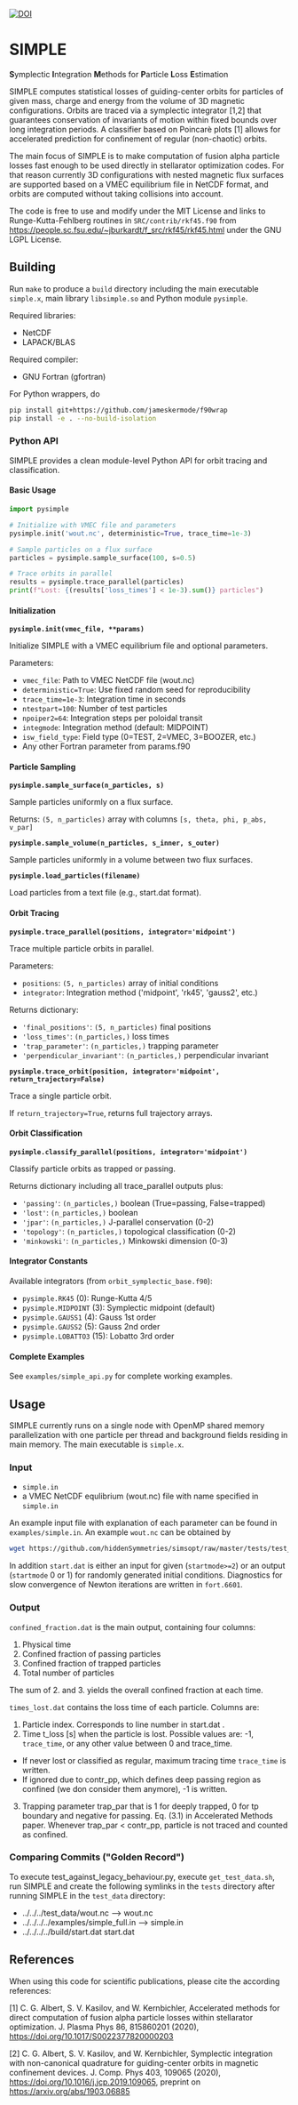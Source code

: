 [![DOI](https://zenodo.org/badge/146476544.svg)](https://zenodo.org/badge/latestdoi/146476544)

# SIMPLE
**S**ymplectic **I**ntegration **M**ethods for **P**article **L**oss **E**stimation

SIMPLE computes statistical losses of guiding-center orbits for particles of given mass, charge and
energy from the volume of 3D magnetic configurations. Orbits are traced via a symplectic integrator [1,2]
that guarantees conservation of invariants of motion within fixed bounds over long integration periods.
A classifier based on Poincarè plots [1] allows for accelerated prediction for confinement of regular (non-chaotic) orbits.

The main focus of SIMPLE is to make computation of fusion alpha particle losses fast enough to be used directly in
stellarator optimization codes. For that reason currently 3D configurations with nested magnetic flux surfaces are
supported based on a VMEC equilibrium file in NetCDF format, and orbits are computed without taking collisions into account.

The code is free to use and modify under the MIT License and links to Runge-Kutta-Fehlberg routines in
`SRC/contrib/rkf45.f90` from https://people.sc.fsu.edu/~jburkardt/f_src/rkf45/rkf45.html under the GNU LGPL License.

## Building
Run `make` to produce a `build` directory including the main executable
`simple.x`, main library `libsimple.so` and Python module `pysimple`.

Required libraries:
* NetCDF
* LAPACK/BLAS

Required compiler:
* GNU Fortran (gfortran)

For Python wrappers, do
```bash
pip install git+https://github.com/jameskermode/f90wrap
pip install -e . --no-build-isolation
```

### Python API

SIMPLE provides a clean module-level Python API for orbit tracing and classification.

#### Basic Usage

```python
import pysimple

# Initialize with VMEC file and parameters
pysimple.init('wout.nc', deterministic=True, trace_time=1e-3)

# Sample particles on a flux surface
particles = pysimple.sample_surface(100, s=0.5)

# Trace orbits in parallel
results = pysimple.trace_parallel(particles)
print(f"Lost: {(results['loss_times'] < 1e-3).sum()} particles")
```

#### Initialization

**`pysimple.init(vmec_file, **params)`**

Initialize SIMPLE with a VMEC equilibrium file and optional parameters.

Parameters:
- `vmec_file`: Path to VMEC NetCDF file (wout.nc)
- `deterministic=True`: Use fixed random seed for reproducibility
- `trace_time=1e-3`: Integration time in seconds
- `ntestpart=100`: Number of test particles
- `npoiper2=64`: Integration steps per poloidal transit
- `integmode`: Integration method (default: MIDPOINT)
- `isw_field_type`: Field type (0=TEST, 2=VMEC, 3=BOOZER, etc.)
- Any other Fortran parameter from params.f90

#### Particle Sampling

**`pysimple.sample_surface(n_particles, s)`**

Sample particles uniformly on a flux surface.

Returns: `(5, n_particles)` array with columns `[s, theta, phi, p_abs, v_par]`

**`pysimple.sample_volume(n_particles, s_inner, s_outer)`**

Sample particles uniformly in a volume between two flux surfaces.

**`pysimple.load_particles(filename)`**

Load particles from a text file (e.g., start.dat format).

#### Orbit Tracing

**`pysimple.trace_parallel(positions, integrator='midpoint')`**

Trace multiple particle orbits in parallel.

Parameters:
- `positions`: `(5, n_particles)` array of initial conditions
- `integrator`: Integration method ('midpoint', 'rk45', 'gauss2', etc.)

Returns dictionary:
- `'final_positions'`: `(5, n_particles)` final positions
- `'loss_times'`: `(n_particles,)` loss times
- `'trap_parameter'`: `(n_particles,)` trapping parameter
- `'perpendicular_invariant'`: `(n_particles,)` perpendicular invariant

**`pysimple.trace_orbit(position, integrator='midpoint', return_trajectory=False)`**

Trace a single particle orbit.

If `return_trajectory=True`, returns full trajectory arrays.

#### Orbit Classification

**`pysimple.classify_parallel(positions, integrator='midpoint')`**

Classify particle orbits as trapped or passing.

Returns dictionary including all trace_parallel outputs plus:
- `'passing'`: `(n_particles,)` boolean (True=passing, False=trapped)
- `'lost'`: `(n_particles,)` boolean
- `'jpar'`: `(n_particles,)` J-parallel conservation (0-2)
- `'topology'`: `(n_particles,)` topological classification (0-2)
- `'minkowski'`: `(n_particles,)` Minkowski dimension (0-3)

#### Integrator Constants

Available integrators (from `orbit_symplectic_base.f90`):
- `pysimple.RK45` (0): Runge-Kutta 4/5
- `pysimple.MIDPOINT` (3): Symplectic midpoint (default)
- `pysimple.GAUSS1` (4): Gauss 1st order
- `pysimple.GAUSS2` (5): Gauss 2nd order
- `pysimple.LOBATTO3` (15): Lobatto 3rd order

#### Complete Examples

See `examples/simple_api.py` for complete working examples.

## Usage

SIMPLE currently runs on a single node with OpenMP shared memory parallelization with one particle per thread and background
fields residing in main memory. The main executable is `simple.x`.

### Input
* `simple.in`
* a VMEC NetCDF equlibrium (wout.nc) file with name specified in `simple.in`

An example input file with explanation of each parameter can be found in `examples/simple.in`. An example `wout.nc` can be obtained by
```bash
wget https://github.com/hiddenSymmetries/simsopt/raw/master/tests/test_files/wout_LandremanPaul2021_QA_reactorScale_lowres_reference.nc -O wout.nc
```

In addition `start.dat` is either an input for given (`startmode>=2`) or an output (`startmode` 0 or 1) for randomly generated initial conditions.
Diagnostics for slow convergence of Newton iterations are written in `fort.6601`.

### Output
`confined_fraction.dat` is the main output, containing four columns:
1. Physical time
2. Confined fraction of passing particles
3. Confined fraction of trapped particles
4. Total number of particles

The sum of 2. and 3. yields the overall confined fraction at each time.

`times_lost.dat` contains the loss time of each particle. Columns are:
1. Particle index. Corresponds to line number in start.dat .
2. Time t_loss [s] when the particle is lost. Possible values are: -1, `trace_time`, or any other value between 0 and trace_time.
  * If never lost or classified as regular, maximum tracing time `trace_time` is written.
  * If ignored due to contr_pp, which defines deep passing region as confined (we don consider them anymore), -1 is written.
3. Trapping parameter trap_par that is 1 for deeply trapped, 0 for tp boundary
   and negative for passing. Eq. (3.1) in Accelerated Methods paper.
   Whenever trap_par < contr_pp, particle is not traced and counted as confined.

### Comparing Commits ("Golden Record")
To execute test_against_legacy_behaviour.py, execute `get_test_data.sh`, run SIMPLE and create the following symlinks in the `tests` directory after running SIMPLE in the `test_data` directory:
* ../../../test_data/wout.nc --> wout.nc
*  ../../../../examples/simple_full.in --> simple.in
*  ../../../../build/start.dat start.dat

## References
When using this code for scientific publications, please cite the according references:

[1] C. G. Albert, S. V. Kasilov, and W. Kernbichler,
Accelerated methods for direct computation of fusion alpha particle losses within stellarator optimization. J. Plasma Phys 86, 815860201 (2020), https://doi.org/10.1017/S0022377820000203

[2] C. G. Albert, S. V. Kasilov, and W. Kernbichler,
Symplectic integration with non-canonical quadrature for guiding-center orbits in magnetic confinement devices. J. Comp. Phys 403, 109065 (2020), https://doi.org/10.1016/j.jcp.2019.109065, preprint on https://arxiv.org/abs/1903.06885
